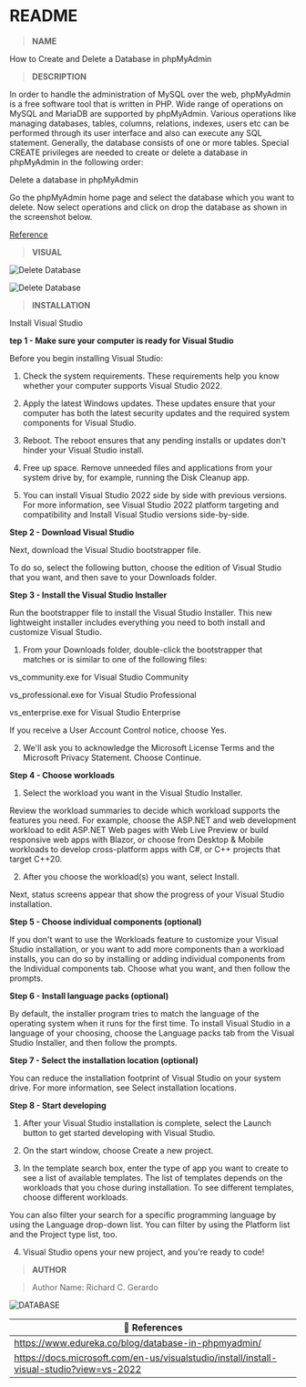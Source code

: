  # README

 > **NAME**

How to Create and Delete a Database in phpMyAdmin

 > **DESCRIPTION**

 In order to handle the administration of MySQL over the web, phpMyAdmin is a free software tool that is written in PHP. Wide range of operations on MySQL and MariaDB are supported by phpMyAdmin. Various operations like managing databases, tables, columns, relations, indexes, users etc can be performed through its user interface and also can execute any SQL statement. Generally, the database consists of one or more tables. Special CREATE privileges are needed to create or delete a database in phpMyAdmin in the following order:

Delete a database in phpMyAdmin

Go the phpMyAdmin home page and select the database which you want to delete. Now select operations and click on drop the database as shown in the screenshot below.


[Reference](https://www.edureka.co/blog/database-in-phpmyadmin/)

  > **VISUAL**

![Delete Database](https://d1jnx9ba8s6j9r.cloudfront.net/blog/wp-content/uploads/2019/09/drop-database-528x210.png)

![Delete Database](https://d1jnx9ba8s6j9r.cloudfront.net/blog/wp-content/uploads/2019/09/warning-528x277.png)


  > **INSTALLATION**

 Install Visual Studio

 

<b>tep 1 - Make sure your computer is ready for Visual Studio</b>

Before you begin installing Visual Studio:

1. Check the system requirements. These requirements help you know whether your computer supports Visual Studio 2022.

2. Apply the latest Windows updates. These updates ensure that your computer has both the latest security updates and the required system components for Visual Studio.

3. Reboot. The reboot ensures that any pending installs or updates don't hinder your Visual Studio install.

4. Free up space. Remove unneeded files and applications from your system drive by, for example, running the Disk Cleanup app.

5. You can install Visual Studio 2022 side by side with previous versions. For more information, see Visual Studio 2022 platform targeting and compatibility and Install Visual Studio versions side-by-side.

<b>Step 2 - Download Visual Studio</b>

Next, download the Visual Studio bootstrapper file.

To do so, select the following button, choose the edition of Visual Studio that you want, and then save to your Downloads folder.

<b>Step 3 - Install the Visual Studio Installer</b>

Run the bootstrapper file to install the Visual Studio Installer. This new lightweight installer includes everything you need to both install and customize Visual Studio.

1. From your Downloads folder, double-click the bootstrapper that matches or is similar to one of the following files:

vs_community.exe for Visual Studio Community

vs_professional.exe for Visual Studio Professional

vs_enterprise.exe for Visual Studio Enterprise

If you receive a User Account Control notice, choose Yes.

2. We'll ask you to acknowledge the Microsoft License Terms and the Microsoft Privacy Statement. Choose Continue.

<b>Step 4 - Choose workloads</b>

1. Select the workload you want in the Visual Studio Installer.

Review the workload summaries to decide which workload supports the features you need. For example, choose the ASP.NET and web development workload to edit ASP.NET Web pages with Web Live Preview or build responsive web apps with Blazor, or choose from Desktop & Mobile workloads to develop cross-platform apps with C#, or C++ projects that target C++20.

2. After you choose the workload(s) you want, select Install.

Next, status screens appear that show the progress of your Visual Studio installation.

<b>Step 5 - Choose individual components (optional)</b>

If you don't want to use the Workloads feature to customize your Visual Studio installation, or you want to add more components than a workload installs, you can do so by installing or adding individual components from the Individual components tab. Choose what you want, and then follow the prompts.

<b>Step 6 - Install language packs (optional)</b>

By default, the installer program tries to match the language of the operating system when it runs for the first time. To install Visual Studio in a language of your choosing, choose the Language packs tab from the Visual Studio Installer, and then follow the prompts.

<b>Step 7 - Select the installation location (optional)</b>

You can reduce the installation footprint of Visual Studio on your system drive. For more information, see Select installation locations.

<b>Step 8 - Start developing</b>

1. After your Visual Studio installation is complete, select the Launch button to get started developing with Visual Studio.

2. On the start window, choose Create a new project.

3. In the template search box, enter the type of app you want to create to see a list of available templates. The list of templates depends on the workloads that you chose during installation. To see different templates, choose different workloads.

You can also filter your search for a specific programming language by using the Language drop-down list. You can filter by using the Platform list and the Project type list, too.

4. Visual Studio opens your new project, and you're ready to code!



> **AUTHOR**

> Author Name: Richard C. Gerardo


![DATABASE](https://scontent.fceb2-1.fna.fbcdn.net/v/t1.6435-9/143768177_3708604045914485_2437091142738159075_n.jpg?_nc_cat=111&ccb=1-5&_nc_sid=174925&_nc_eui2=AeGdyNjCbbwVDVWrlIhnwOfVYZ4TyWsYEKFhnhPJaxgQoW4aKz_z7mqLMGZwp7XlObnqLiSBXkzWKD3YJ9srllQp&_nc_ohc=qOq4bkfkK7QAX8_RL_x&tn=mREBvq6ZP3WAM6rL&_nc_ht=scontent.fceb2-1.fna&oh=118073232452fad781772ce4946f2bd0&oe=61C44085)

 :pushpin: **References**                                     |
| ------------------------------------------------------------ |
| https://www.edureka.co/blog/database-in-phpmyadmin/ |
| https://docs.microsoft.com/en-us/visualstudio/install/install-visual-studio?view=vs-2022 |

